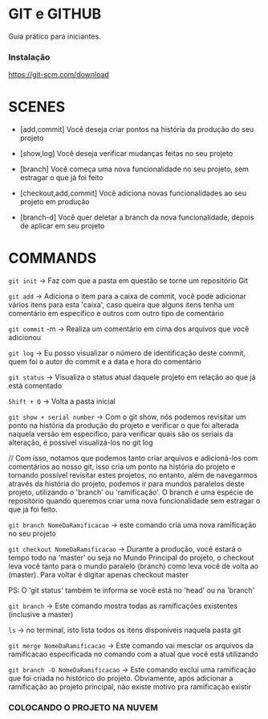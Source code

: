 # GIT e GITHUB

Guia prático para iniciantes.

### Instalação  

https://git-scm.com/download

# SCENES

- [add,commit] Você deseja criar pontos na história da produção do seu projeto
- [show,log] Você deseja verificar mudanças feitas no seu projeto

- [branch] Você começa uma nova funcionalidade no seu projeto, sem estragar o que já foi feito
- [checkout,add,commit] Você adiciona novas funcionalidades ao seu projeto em produção
- [branch-d] Você quer deletar a branch da nova funcionalidade, depois de aplicar em seu projeto

# COMMANDS

`git init` -> Faz com que a pasta em questão se torne um repositório Git

`git add` -> Adiciona o item para a caixa de commit, você pode adicionar vários itens para esta 'caixa', caso queira que alguns itens tenha um comentário em específico e outros com outro tipo de comentário

`git commit` -m -> Realiza um comentário em cima dos arquivos que você adicionou

`git log` -> Eu posso visualizar o número de identificação deste commit, quem foi o autor do commit e a data e hora do comentário

`git status` -> Visualiza o status atual daquele projeto em relação ao que já está comentado

`Shift + Q` -> Volta a pasta inicial

`git show + serial number` -> Com o git show, nós podemos revisitar um ponto na história da produção do projeto e verificar o que foi alterada naquela versão em especifico, para verificar quais são os seriais da alteração, é possível visualizá-los no git log

// Com isso, notamos que podemos tanto criar arquivos e adicioná-los com comentários ao nosso git, isso cria um ponto na história do projeto e tornando possível revisitar estes projetos, no entanto, além de navegarmos através da história do projeto, podemos ir para mundos paralelos deste projeto, utilizando o 'branch' ou 'ramificação'. O branch é uma espécie de repositório quando queremos criar uma nova funcionalidade sem estragar o que já foi feito. 

`git branch NomeDaRamificacao` -> este comando cria uma nova ramificação no seu projeto

`git checkout NomeDaRamificacao` -> Durante a produção, você estará o tempo todo na 'master' ou seja no Mundo Principal do projeto, o checkout leva você tanto para o mundo paralelo (branch) como leva você de volta ao (master). Para voltar é digitar apenas checkout master

PS: O 'git status' também te informa se você está no 'head' ou na 'branch' 

`git branch` -> Este comando mostra todas as ramificações existentes (inclusive a master)

`ls` -> no terminal, isto lista todos os itens disponíveis naquela pasta git

`git merge NomeDaRamificacao` -> Este comando vai mesclar os arquivos da ramificacao especificada no comando com a atual que você está utilizando

`git branch -D NomeDaRamificacao` -> Este comando exclui uma ramificação que foi criada no histórico do projeto. Obviamente, após adicionar a ramificação ao projeto principal, não existe motivo pra ramificação existir


### COLOCANDO O PROJETO NA NUVEM

